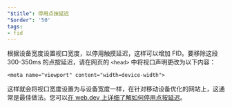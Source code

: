 ```yaml
---
"$title": 停用点按延迟
"$order": '50'
tags:
- fid
---
```


根据设备宽度设置视口宽度，以停用触摸延迟，这样可以增加 FID。要移除这段 300-350ms 的点按延迟，请在网页的 `<head>` 中将视口声明更改为以下内容：

```
<meta name="viewport" content="width=device-width">
```

这样就会将视口宽度设置为与设备宽度一样，在针对移动设备优化的网站上，这通常是最佳做法。您可以[在 web.dev 上详细了解如何停用点按延迟](https://developers.google.com/web/updates/2013/12/300ms-tap-delay-gone-away)。
